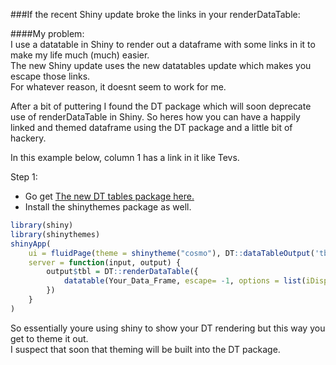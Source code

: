 ###If the recent Shiny update broke the links in your renderDataTable:

####My problem:  
I use a datatable in Shiny to render out a dataframe with some links in it to make my life much (much) easier.  
The new Shiny update uses the new datatables update which makes you escape those links.  
For whatever reason, it doesnt seem to work for me. 

After a bit of puttering I found the DT package which will soon deprecate use of renderDataTable in Shiny. 
So heres how you can have a happily linked and themed dataframe using the DT package and a little bit of hackery.

In this example below, column 1 has a link in it like <a html="http://www.whatever.com">Tevs</a>. 

Step 1:
* Go get [The new DT tables package here.](https://rstudio.github.io/DT/)
* Install the shinythemes package as well. 

```R
library(shiny)
library(shinythemes)
shinyApp(
    ui = fluidPage(theme = shinytheme("cosmo"), DT::dataTableOutput('tbl')),
    server = function(input, output) {
        output$tbl = DT::renderDataTable({
            datatable(Your_Data_Frame, escape= -1, options = list(iDisplayLength = 25))
        })
    }
)
```
So essentially youre using shiny to show your DT rendering but this way you get to theme it out.  
I suspect that soon that theming will be built into the DT package. 
